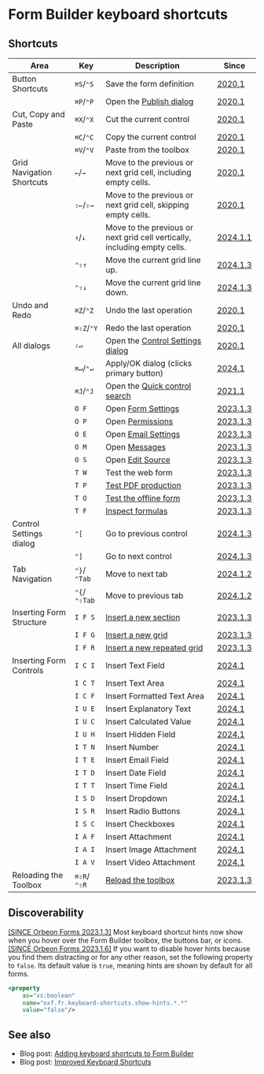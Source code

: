 # Form Builder keyboard shortcuts

## Shortcuts

| Area                      | Key          | Description                                                               | Since                                               |
|---------------------------|--------------|---------------------------------------------------------------------------|-----------------------------------------------------|
| Button Shortcuts          | `⌘S`/`⌃S`    | Save the form definition                                                  | [2020.1](/release-notes/orbeon-forms-2020.1.md)     |
|                           | `⌘P`/`⌃P`    | Open the [Publish dialog](/form-builder/publishing.md)                    | [2020.1](/release-notes/orbeon-forms-2020.1.md)     |
| Cut, Copy and Paste       | `⌘X`/`⌃X`    | Cut the current control                                                   | [2020.1](/release-notes/orbeon-forms-2020.1.md)     |
|                           | `⌘C`/`⌃C`    | Copy the current control                                                  | [2020.1](/release-notes/orbeon-forms-2020.1.md)     |
|                           | `⌘V`/`⌃V`    | Paste from the toolbox                                                    | [2020.1](/release-notes/orbeon-forms-2020.1.md)     |
| Grid Navigation Shortcuts | `←`/`→`      | Move to the previous or next grid cell, including empty cells.            | [2020.1](/release-notes/orbeon-forms-2020.1.md)     |
|                           | `⇧←`/`⇧→`    | Move to the previous or next grid cell, skipping empty cells.             | [2020.1](/release-notes/orbeon-forms-2020.1.md)     |
|                           | `↑`/`↓`      | Move to the previous or next grid cell vertically, including empty cells. | [2024.1.1](/release-notes/orbeon-forms-2024.1.1.md) |
|                           | `⌃⇧↑`        | Move the current grid line up.                                            | [2024.1.3](/release-notes/orbeon-forms-2024.1.3.md) |
|                           | `⌃⇧↓`        | Move the current grid line down.                                          | [2024.1.3](/release-notes/orbeon-forms-2024.1.3.md) |
| Undo and Redo             | `⌘Z`/`⌃Z`    | Undo the last operation                                                   | [2020.1](/release-notes/orbeon-forms-2020.1.md)     |
|                           | `⌘⇧Z`/`⌃Y`   | Redo the last operation                                                   | [2020.1](/release-notes/orbeon-forms-2020.1.md)     |
| All dialogs               | `⇧↵`         | Open the [Control Settings dialog](/form-builder/control-settings.md)     | [2020.1](/release-notes/orbeon-forms-2020.1.md)     |
|                           | `⌘↵`/`⌃↵`    | Apply/OK dialog (clicks primary button)                                   | [2024.1](/release-notes/orbeon-forms-2024.1.md)     |
|                           | `⌘J`/`⌃J`    | Open the [Quick control search](/form-builder/quick-control-search.md)    | [2021.1](/release-notes/orbeon-forms-2021.1.md)     |
|                           | `O F`        | Open [Form Settings](/form-builder/form-settings.md)                      | [2023.1.3](/release-notes/orbeon-forms-2023.1.3.md) |
|                           | `O P`        | Open [Permissions](/form-runner/access-control/deployed-forms.md)         | [2023.1.3](/release-notes/orbeon-forms-2023.1.3.md) |
|                           | `O E`        | Open [Email Settings](/form-builder/email-settings.md)                    | [2023.1.3](/release-notes/orbeon-forms-2023.1.3.md) |
|                           | `O M`        | Open [Messages](/form-builder/messages.md)                                | [2023.1.3](/release-notes/orbeon-forms-2023.1.3.md) |
|                           | `O S`        | Open [Edit Source](/form-builder/edit-source.md)                          | [2023.1.3](/release-notes/orbeon-forms-2023.1.3.md) |
|                           | `T W`        | Test the web form                                                         | [2023.1.3](/release-notes/orbeon-forms-2023.1.3.md) |
|                           | `T P`        | [Test PDF production](/form-builder/pdf-test.md)                          | [2023.1.3](/release-notes/orbeon-forms-2023.1.3.md) |
|                           | `T O`        | [Test the offline form](/form-builder/offline-test.md)                    | [2023.1.3](/release-notes/orbeon-forms-2023.1.3.md) |
|                           | `T F`        | [Inspect formulas](/form-builder/formulas-inspector.md)                   | [2023.1.3](/release-notes/orbeon-forms-2023.1.3.md) |
| Control Settings dialog   | `⌃[`         | Go to previous control                                                    | [2024.1.3](/release-notes/orbeon-forms-2024.1.3.md) |
|                           | `⌃]`         | Go to next control                                                        | [2024.1.3](/release-notes/orbeon-forms-2024.1.3.md) |
| Tab Navigation            | `⌃}`/`⌃Tab`  | Move to next tab                                                          | [2024.1.2](/release-notes/orbeon-forms-2024.1.2.md) |
|                           | `⌃{`/`⌃⇧Tab` | Move to previous tab                                                      | [2024.1.2](/release-notes/orbeon-forms-2024.1.2.md) |
| Inserting Form Structure  | `I F S`      | [Insert a new section](/form-builder/toolbox.md)                          | [2023.1.3](/release-notes/orbeon-forms-2023.1.3.md) |
|                           | `I F G`      | [Insert a new grid](/form-builder/toolbox.md)                             | [2023.1.3](/release-notes/orbeon-forms-2023.1.3.md) |
|                           | `I F R`      | [Insert a new repeated grid](/form-builder/toolbox.md)                    | [2023.1.3](/release-notes/orbeon-forms-2023.1.3.md) |
| Inserting Form Controls   | `I C I`      | Insert Text Field                                                         | [2024.1](/release-notes/orbeon-forms-2024.1.md)     |
|                           | `I C T`      | Insert Text Area                                                          | [2024.1](/release-notes/orbeon-forms-2024.1.md)     |
|                           | `I C F`      | Insert Formatted Text Area                                                | [2024.1](/release-notes/orbeon-forms-2024.1.md)     |
|                           | `I U E`      | Insert Explanatory Text                                                   | [2024.1](/release-notes/orbeon-forms-2024.1.md)     |
|                           | `I U C`      | Insert Calculated Value                                                   | [2024.1](/release-notes/orbeon-forms-2024.1.md)     |
|                           | `I U H`      | Insert Hidden Field                                                       | [2024.1](/release-notes/orbeon-forms-2024.1.md)     |
|                           | `I T N`      | Insert Number                                                             | [2024.1](/release-notes/orbeon-forms-2024.1.md)     |
|                           | `I T E`      | Insert Email Field                                                        | [2024.1](/release-notes/orbeon-forms-2024.1.md)     |
|                           | `I T D`      | Insert Date Field                                                         | [2024.1](/release-notes/orbeon-forms-2024.1.md)     |
|                           | `I T T`      | Insert Time Field                                                         | [2024.1](/release-notes/orbeon-forms-2024.1.md)     |
|                           | `I S D`      | Insert Dropdown                                                           | [2024.1](/release-notes/orbeon-forms-2024.1.md)     |
|                           | `I S R`      | Insert Radio Buttons                                                      | [2024.1](/release-notes/orbeon-forms-2024.1.md)     |
|                           | `I S C`      | Insert Checkboxes                                                         | [2024.1](/release-notes/orbeon-forms-2024.1.md)     |
|                           | `I A F`      | Insert Attachment                                                         | [2024.1](/release-notes/orbeon-forms-2024.1.md)     |
|                           | `I A I`      | Insert Image Attachment                                                   | [2024.1](/release-notes/orbeon-forms-2024.1.md)     |
|                           | `I A V`      | Insert Video Attachment                                                   | [2024.1](/release-notes/orbeon-forms-2024.1.md)     |
| Reloading the Toolbox     | `⌘⇧R`/`⌃⇧R`  | [Reload the toolbox](/form-builder/toolbox.md#reloading-the-toolbox)      | [2023.1.3](/release-notes/orbeon-forms-2023.1.3.md) |

## Discoverability

[\[SINCE Orbeon Forms 2023.1.3\]](/release-notes/orbeon-forms-2023.1.3.md) Most keyboard shortcut hints now show when you hover over the Form Builder toolbox, the buttons bar, or icons.
[\[SINCE Orbeon Forms 2023.1.6\]](/release-notes/orbeon-forms-2023.1.6.md) If you want to disable hover hints because you find them distracting or for any other reason, set the following property to `false`. Its default value is `true`, meaning hints are shown by default for all forms.

```xml
<property
    as="xs:boolean"
    name="oxf.fr.keyboard-shortcuts.show-hints.*.*"
    value="false"/>
```

## See also

- Blog post: [Adding keyboard shortcuts to Form Builder](https://www.orbeon.com/2021/01/adding-keyboard-shortcuts-to-form.html)
- Blog post: [Improved Keyboard Shortcuts](https://www.orbeon.com/2024/07/keyboard-shortcuts)
